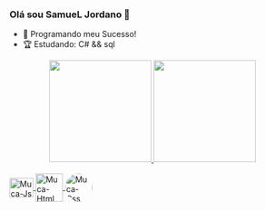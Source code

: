 ### Olá sou SamueL Jordano 👋
- 📝 Programando meu Sucesso!
- 🏆 Estudando: C# && sql

<div align="center">
  <a href="https://github.com/Samuel-Jordano">
  <img height="180em" src="https://github-readme-stats.vercel.app/api?username=Samuel-Jordano&show_icons=true&theme=synthwave"/>
  <img height="180em" src="https://github-readme-stats.vercel.app/api/top-langs/?username=Samuel-Jordano&show_icons=true&theme=synthwave"/>
</div>

<div style="display: inline_block"><br>
  <img align="center" alt="Muca-Js" height="34" width="42" src="https://cdn.jsdelivr.net/gh/devicons/devicon/icons/javascript/javascript-original.svg">
  <img align="center" alt="Muca-Html" height="50" width="48" src="https://cdn.jsdelivr.net/gh/devicons/devicon/icons/html5/html5-original-wordmark.svg">
  <img align="center" alt="Muca-Css" height="50" width="48" src="https://cdn.jsdelivr.net/gh/devicons/devicon/icons/css3/css3-original-wordmark.svg"
  <img align="right" alt="Muca-pic" height="150" style="border-radius:50px;"
  src="https://tenor.com/pt-BR/view/spiderman-symbiote-spiderman-marvel-symbiote-gif-14271090">
</div>
